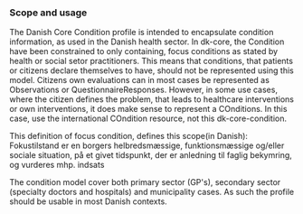 ### Scope and usage
The Danish Core Condition profile is intended to encapsulate condition information, as used in the Danish health sector. In dk-core, the Condition have been constrained to only containing, focus conditions as stated by health or social setor practitioners. This means that conditions, that patients or citizens declare themselves to have, should not be represented using this model. Citizens own evaluations can in most cases be represented as Observations or QuestionnaireResponses. However, in some use cases, where the citizen defines the problem, that leads to healthcare interventions or own interventions, it does make sense to represent a COnditions. In this case, use the international COndition resource, not this dk-core-condition. 

This definition of focus condition, defines this scope(in Danish):
Fokustilstand er en borgers helbredsmæssige, funktionsmæssige og/eller sociale situation, på et givet tidspunkt, der er anledning til faglig bekymring, og vurderes mhp. indsats


The condition model cover both primary sector (GP's), secondary sector (specialty doctors and hospitals) and municipality cases. As such the profile should be usable in most Danish contexts.